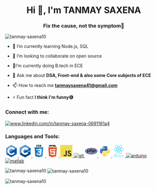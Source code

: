 <h1 align="center">Hi 👋, I'm TANMAY SAXENA</h1>
<h3 align="center">Fix the cause, not the symptom🤖</h3>
                                                              
<p align="left"> <img src="https://komarev.com/ghpvc/?username=tanmay-saxena10&label=Profile%20views&color=0e75b6&style=flat" alt="tanmay-saxena10" /> </p>

- 🔭  I’m currently learning Node.js, SQL

- 👯 I’m looking to collaborate on open source

- 🌱I’m currently doing B.tech in ECE 

- 💬 Ask me about **DSA, Front-end & also some Core subjects of ECE**

- 📫 How to reach me **tanmaysaxena41@gmail.com**

- ⚡ Fun fact **I think I'm funny😅**

<h3 align="left">Connect with me:</h3>
<p align="left">
<a href="https://www.linkedin.com/in/tanmay-saxena-0691161a4" target="blank"><img align="center"
src="https://raw.githubusercontent.com/rahuldkjain/github-profile-readme-generator/master/src/images/icons/Social/linked-in-alt.svg" alt="www.linkedin.com/in/tanmay-saxena-0691161a4" height="30" width="40" /></a>
</p>


<h3 align="left">Languages and Tools:</h3>

<p align="left">  <a href="https://www.cprogramming.com/" target="_blank" rel="noreferrer"> <img src="https://raw.githubusercontent.com/devicons/devicon/master/icons/c/c-original.svg" alt="c" width="40" height="40"/> </a> <a href="https://www.w3schools.com/cpp/" target="_blank" rel="noreferrer"> <img src="https://raw.githubusercontent.com/devicons/devicon/master/icons/cplusplus/cplusplus-original.svg" alt="cplusplus" width="40" height="40"/> </a> <a href="https://www.w3schools.com/css/" target="_blank" rel="noreferrer"> <img src="https://raw.githubusercontent.com/devicons/devicon/master/icons/css3/css3-original-wordmark.svg" alt="css3" width="40" height="40"/>  <a href="https://www.w3.org/html/" target="_blank" rel="noreferrer"> <img src="https://raw.githubusercontent.com/devicons/devicon/master/icons/html5/html5-original-wordmark.svg" alt="html5" width="40" height="40"/> </a> <a href="https://developer.mozilla.org/en-US/docs/Web/JavaScript" target="_blank" rel="noreferrer"> <img src="https://raw.githubusercontent.com/devicons/devicon/master/icons/javascript/javascript-original.svg" alt="javascript" width="40" height="40"/> </a></a> <a href="https://git-scm.com/" target="_blank" rel="noreferrer"> <img src="https://www.vectorlogo.zone/logos/git-scm/git-scm-icon.svg" alt="git" width="40" height="40"/> </a>  <a href="https://www.php.net" target="_blank" rel="noreferrer"> <img src="https://raw.githubusercontent.com/devicons/devicon/master/icons/php/php-original.svg" alt="php" width="40" height="40"/> </a> <a href="https://www.python.org" target="_blank" rel="noreferrer"> <img src="https://raw.githubusercontent.com/devicons/devicon/master/icons/python/python-original.svg" alt="python" width="40" height="40"/> </a> <a href="https://reactjs.org/" target="_blank" rel="noreferrer"> <img src="https://raw.githubusercontent.com/devicons/devicon/master/icons/react/react-original-wordmark.svg" alt="react" width="40" height="40"/> </a><a href="https://www.arduino.cc/" target="_blank" rel="noreferrer"> <img src="https://cdn.worldvectorlogo.com/logos/arduino-1.svg" alt="arduino" width="40" height="40"/> </a><a href="https://www.mathworks.com/" target="_blank" rel="noreferrer"> <img src="https://upload.wikimedia.org/wikipedia/commons/2/21/Matlab_Logo.png" alt="matlab" width="40" height="40"/> </a> </p>




<p><img align="left" src="https://github-readme-stats.vercel.app/api/top-langs?username=tanmay-saxena10&show_icons=true&locale=en&layout=compact" alt="tanmay-saxena10" /></p>

<p>&nbsp;<img align="center" src="https://github-readme-stats.vercel.app/api?username=tanmay-saxena10&show_icons=true&locale=en" alt="tanmay-saxena10" /></p>

<p><img align="center" src="https://github-readme-streak-stats.herokuapp.com/?user=tanmay-saxena10&" alt="tanmay-saxena10" /></p>
